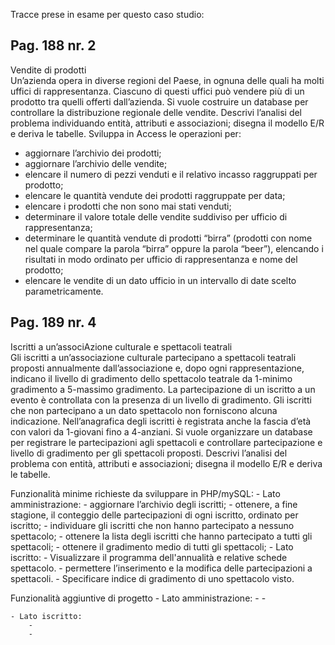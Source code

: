 Tracce prese in esame per questo caso studio:

## Pag. 188 nr. 2  
Vendite di prodotti   
Un’azienda opera in diverse regioni del Paese, in ognuna delle quali ha molti uffici di rappresentanza. Ciascuno di questi uffici può vendere più di un prodotto tra quelli offerti dall’azienda. Si vuole costruire un database per controllare la distribuzione regionale delle vendite. Descrivi l’analisi del problema individuando entità, attributi e associazioni; disegna il modello E/R e deriva le tabelle. Sviluppa in Access le operazioni per:
- aggiornare l’archivio dei prodotti;
- aggiornare l’archivio delle vendite;
- elencare il numero di pezzi venduti e il relativo incasso raggruppati per prodotto;
- elencare le quantità vendute dei prodotti raggruppate per data;
- elencare i prodotti che non sono mai stati venduti;
- determinare il valore totale delle vendite suddiviso per ufficio di rappresentanza;
- determinare le quantità vendute di prodotti “birra” (prodotti con nome nel quale compare la parola “birra” oppure la parola “beer”), elencando i risultati in modo ordinato per ufficio di rappresentanza e nome del prodotto;
- elencare le vendite di un dato ufficio in un intervallo di date scelto parametricamente.
   
   
## Pag. 189 nr. 4    
Iscritti a un’associAzione culturale e spettacoli teatrali   
Gli iscritti a un’associazione culturale partecipano a spettacoli teatrali proposti annualmente dall’associazione e, dopo ogni rappresentazione, indicano il livello di gradimento dello spettacolo teatrale da 1-minimo gradimento a 5-massimo gradimento. La partecipazione di un iscritto a un evento è controllata con la presenza di un livello di gradimento. Gli iscritti che non partecipano a un dato spettacolo non forniscono alcuna indicazione.    Nell’anagrafica degli iscritti è registrata anche la fascia d’età con valori da 1-giovani fino a 4-anziani. Si vuole organizzare un database per registrare le partecipazioni agli spettacoli e controllare partecipazione e livello di gradimento per gli spettacoli proposti.    Descrivi l’analisi del problema con entità, attributi e associazioni; disegna il modello E/R e deriva le tabelle.   

Funzionalità minime richieste da sviluppare in PHP/mySQL:
    - Lato amministrazione:
        - aggiornare l’archivio degli iscritti;
        - ottenere, a fine stagione, il conteggio delle partecipazioni di ogni iscritto, ordinato per iscritto;
        - individuare gli iscritti che non hanno partecipato a nessuno spettacolo;
        - ottenere la lista degli iscritti che hanno partecipato a tutti gli spettacoli;
        - ottenere il gradimento medio di tutti gli spettacoli;
    - Lato iscritto:
        - Visualizzare il programma dell'annualità e relative schede spettacolo.
        - permettere l’inserimento e la modifica delle partecipazioni a spettacoli.
        - Specificare indice di gradimento di uno spettacolo visto.

Funzionalità aggiuntive di progetto
    - Lato amministrazione:
        -
        -

    - Lato iscritto:
        -
        -



